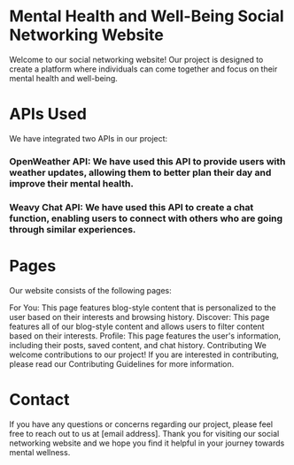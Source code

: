 # Mental Health and Well-Being Social Networking Website
Welcome to our social networking website! Our project is designed to create a platform where individuals can come together and focus on their mental health and well-being.

# APIs Used
We have integrated two APIs in our project:

### OpenWeather API: We have used this API to provide users with weather updates, allowing them to better plan their day and improve their mental health.
### Weavy Chat API: We have used this API to create a chat function, enabling users to connect with others who are going through similar experiences.
# Pages
Our website consists of the following pages:

For You: This page features blog-style content that is personalized to the user based on their interests and browsing history.
Discover: This page features all of our blog-style content and allows users to filter content based on their interests.
Profile: This page features the user's information, including their posts, saved content, and chat history.
Contributing
We welcome contributions to our project! If you are interested in contributing, please read our Contributing Guidelines for more information.

# Contact
If you have any questions or concerns regarding our project, please feel free to reach out to us at [email address]. Thank you for visiting our social networking website and we hope you find it helpful in your journey towards mental wellness.




